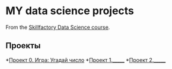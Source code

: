 # MY data science projects
From the [Skillfactory Data Science course](https://skillfactory.ru/data-scientist).

## Проекты

*[Проект 0. Игра: Угадай число]()
*[Проект 1._____](__)
*[Проект 2._____](__)
